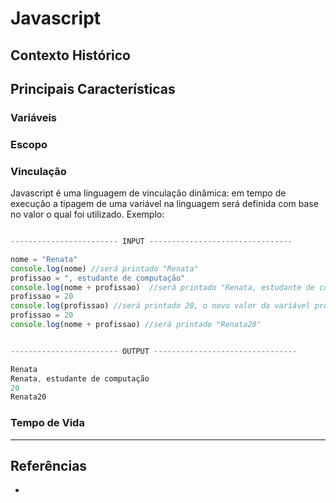 # Javascript

## Contexto Histórico

## Principais Características

### Variáveis
### Escopo
### Vinculação


Javascript é uma linguagem de vinculação dinâmica: em tempo de execução a tipagem de uma variável na linguagem será definida com base no valor o qual foi utilizado. 
Exemplo:

```javascript

------------------------ INPUT --------------------------------

nome = "Renata"
console.log(nome) //será printado "Renata"
profissao = ", estudante de computação"
console.log(nome + profissao)  //será printado "Renata, estudante de computação"
profissao = 20
console.log(profissao) //será printado 20, o novo valor da variável profissao
profissao = 20
console.log(nome + profissao) //será printado "Renata20"

```

```javascript

------------------------ OUTPUT --------------------------------

Renata
Renata, estudante de computação
20
Renata20

```

### Tempo de Vida

---

## Referências 

+ 

